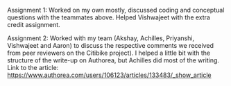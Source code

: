 Assignment 1: Worked on my own mostly, discussed coding and conceptual questions with the teammates above. Helped Vishwajeet with the extra credit assignment. 

Assignment 2: Worked with my team (Akshay, Achilles, Priyanshi, Vishwajeet and Aaron) to discuss the respective comments we received from peer reviewers on the Citibike project). I helped a little bit with the structure of the write-up on Authorea, but Achilles did most of the writing. Link to the article: https://www.authorea.com/users/106123/articles/133483/_show_article


